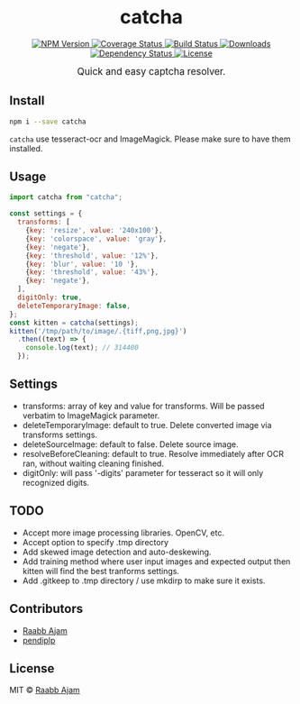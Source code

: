 <big><h1 align="center">catcha</h1></big>

<p align="center">
  <a href="https://npmjs.org/package/catcha">
    <img src="https://img.shields.io/npm/v/catcha.svg?style=flat-square"
         alt="NPM Version">
  </a>

  <a href="https://coveralls.io/r/raabbajam/catcha">
    <img src="https://img.shields.io/coveralls/raabbajam/catcha.svg?style=flat-square"
         alt="Coverage Status">
  </a>

  <a href="https://travis-ci.org/raabbajam/catcha">
    <img src="https://img.shields.io/travis/raabbajam/catcha.svg?style=flat-square"
         alt="Build Status">
  </a>

  <a href="https://npmjs.org/package/catcha">
    <img src="http://img.shields.io/npm/dm/catcha.svg?style=flat-square"
         alt="Downloads">
  </a>

  <a href="https://david-dm.org/raabbajam/catcha.svg">
    <img src="https://david-dm.org/raabbajam/catcha.svg?style=flat-square"
         alt="Dependency Status">
  </a>

  <a href="https://github.com/raabbajam/catcha/blob/master/LICENSE">
    <img src="https://img.shields.io/npm/l/catcha.svg?style=flat-square"
         alt="License">
  </a>
</p>

<p align="center"><big>
Quick and easy captcha resolver.
</big></p>


## Install

```sh
npm i --save catcha
```

`catcha` use tesseract-ocr and ImageMagick. Please make sure to have them installed.

## Usage

```js
import catcha from "catcha";

const settings = {
  transforms: [
    {key: 'resize', value: '240x100'},
    {key: 'colorspace', value: 'gray'},
    {key: 'negate'},
    {key: 'threshold', value: '12%'},
    {key: 'blur', value: '10 '},
    {key: 'threshold', value: '43%'},
    {key: 'negate'},
  ],
  digitOnly: true,
  deleteTemporaryImage: false,
};
const kitten = catcha(settings);
kitten('/tmp/path/to/image/.{tiff,png,jpg}')
  .then((text) => {
    console.log(text); // 314400
  });
```

## Settings

- transforms: array of key and value for transforms. Will be passed verbatim to ImageMagick parameter.
- deleteTemporaryImage: default to true. Delete converted image via transforms settings.
- deleteSourceImage: default to false. Delete source image.
- resolveBeforeCleaning: default to true. Resolve immediately after OCR ran, without waiting cleaning finished.
- digitOnly: will pass '-digits' parameter for tesseract so it will only recognized digits.

## TODO

- Accept more image processing libraries. OpenCV, etc.
- Accept option to specify .tmp directory
- Add skewed image detection and auto-deskewing.
- Add training method where user input images and expected output then kitten will find the best tranforms settings.
- Add .gitkeep to .tmp directory / use mkdirp to make sure it exists.

## Contributors

- [Raabb Ajam](http://github.com/raabbajam)
- [pendiplp](https://github.com/pendiplp)

## License

MIT © [Raabb Ajam](http://github.com/raabbajam)

[npm-url]: https://npmjs.org/package/catcha
[npm-image]: https://img.shields.io/npm/v/catcha.svg?style=flat-square

[travis-url]: https://travis-ci.org/raabbajam/catcha
[travis-image]: https://img.shields.io/travis/raabbajam/catcha.svg?style=flat-square

[coveralls-url]: https://coveralls.io/r/raabbajam/catcha
[coveralls-image]: https://img.shields.io/coveralls/raabbajam/catcha.svg?style=flat-square

[depstat-url]: https://david-dm.org/raabbajam/catcha
[depstat-image]: https://david-dm.org/raabbajam/catcha.svg?style=flat-square

[download-badge]: http://img.shields.io/npm/dm/catcha.svg?style=flat-square
